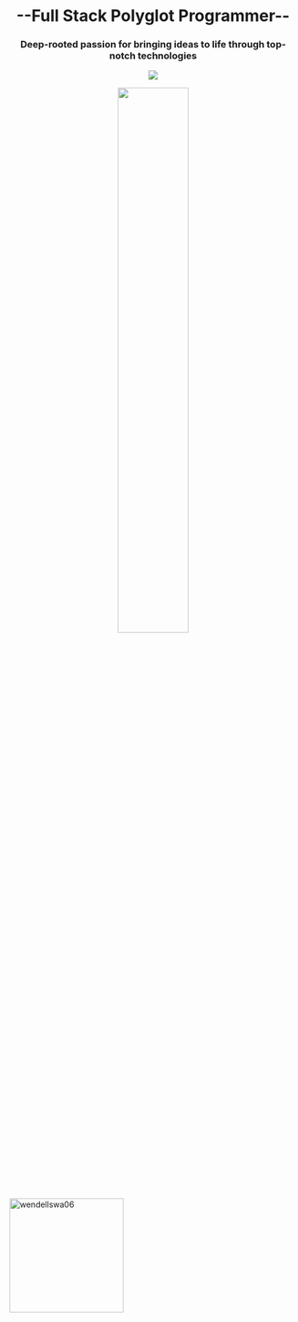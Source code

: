 <h1 align="center">--Full Stack Polyglot Programmer--</h1>
<h3 align="center">
    Deep-rooted passion for bringing ideas to life through top-notch technologies
</h3>

<p align="center">
<img src="https://readme-typing-svg.herokuapp.com?font=Architects+Daughter&center=true&vCenter=true&duration=2000&color=%5338C2FF&size=60&height=300&width=800&lines=Full+Stack+Engineer;Polyglot+Programmer;Committed+TeamPlayer;10+Years+Experience">
</p>


<div align="center">
    <img width="49.5%" src="https://github-readme-streak-stats.herokuapp.com/?user=wendellswa06&theme=blueberry&hide_border=true" />
</div>

<br/>
	<img src="https://github-readme-stats.vercel.app/api/top-langs?username=wendellswa06&langs_count=10&show_icons=true&locale=en&layout=compact&theme=algolia" alt="wendellswa06" height="200px"/>
  <br/>

